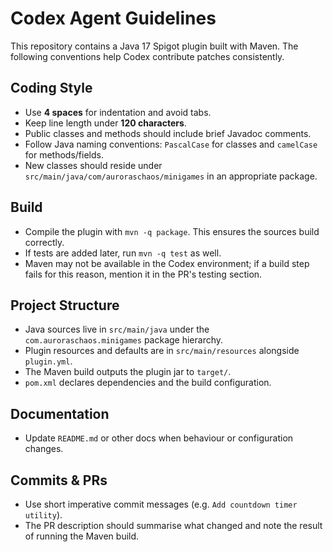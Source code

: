 # Codex Agent Guidelines

This repository contains a Java 17 Spigot plugin built with Maven. The following conventions help Codex
contribute patches consistently.

## Coding Style
- Use **4 spaces** for indentation and avoid tabs.
- Keep line length under **120 characters**.
- Public classes and methods should include brief Javadoc comments.
- Follow Java naming conventions: `PascalCase` for classes and `camelCase` for methods/fields.
- New classes should reside under `src/main/java/com/auroraschaos/minigames` in an appropriate package.

## Build
- Compile the plugin with `mvn -q package`. This ensures the sources build correctly.
- If tests are added later, run `mvn -q test` as well.
- Maven may not be available in the Codex environment; if a build step fails for this reason, mention it in the
  PR's testing section.

## Project Structure
- Java sources live in `src/main/java` under the `com.auroraschaos.minigames` package hierarchy.
- Plugin resources and defaults are in `src/main/resources` alongside `plugin.yml`.
- The Maven build outputs the plugin jar to `target/`.
- `pom.xml` declares dependencies and the build configuration.

## Documentation
- Update `README.md` or other docs when behaviour or configuration changes.

## Commits & PRs
- Use short imperative commit messages (e.g. `Add countdown timer utility`).
- The PR description should summarise what changed and note the result of running the Maven build.

